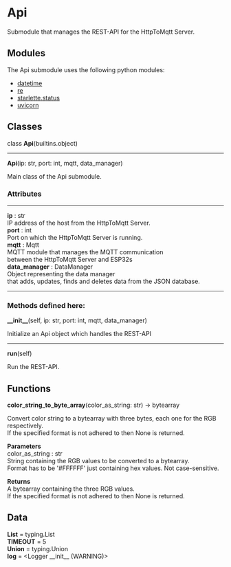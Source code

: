 ﻿# Api

Submodule that manages the REST-API for the HttpToMqtt Server.

## **Modules**
The Api submodule uses the following python modules:
* [datetime](https://docs.python.org/3/library/datetime.html)  
* [re](https://docs.python.org/3/library/re.html)  
* [starlette.status](https://pypi.org/project/starlette/)  
* [uvicorn](https://pypi.org/project/uvicorn/)  

## **Classes**

class **Api**(builtins.object)

   ***

**Api**(ip: str, port: int, mqtt, data\_manager)  
   
Main class of the Api submodule.  
   
### Attributes  
***
   
**ip** : str  
    IP address of the host from the HttpToMqtt Server.  
**port** : int  
    Port on which the HttpToMqtt Server is running.  
**mqtt** : Mqtt  
    MQTT module that manages the MQTT communication  
    between the HttpToMqtt Server and ESP32s  
**data\_manager** : DataManager  
    Object representing the data manager  
    that adds, updates, finds and deletes data from the JSON database. 

***
### Methods defined here:  

**\_\_init\_\_**(self, ip: str, port: int, mqtt, data\_manager)

Initialize an Api object which handles the REST-API
***
**run**(self)

Run the REST-API.
   
## **Functions**
 
**color\_string\_to\_byte\_array**(color\_as\_string: str) -> bytearray

Convert color string to a bytearray with three bytes, each one for the RGB respectively.  
If the specified format is not adhered to then None is returned.  
   
**Parameters**  
color\_as\_string : str  
    String containing the RGB values to be converted to a bytearray.  
    Format has to be '#FFFFFF' just containing hex values. Not case-sensitive.  
   
**Returns**  
A bytearray containing the three RGB values.  
If the specified format is not adhered to then None is returned.

   
## **Data**

**List** = typing.List  
**TIMEOUT** = 5  
**Union** = typing.Union  
**log** = <Logger \_\_init\_\_ (WARNING)>
